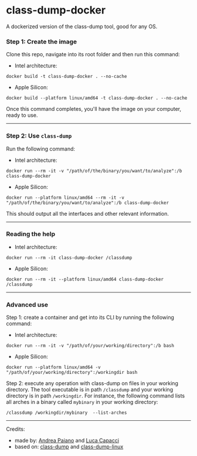 # class-dump-docker
A dockerized version of the class-dump tool, good for any OS.

### **Step 1: Create the image**

Clone this repo, navigate into its root folder and then run this command:

- Intel architecture:
```
docker build -t class-dump-docker . --no-cache
```
- Apple Silicon:
```
docker build --platform linux/amd64 -t class-dump-docker . --no-cache
```

Once this command completes, you'll have the image on your computer, ready to use.

-----

### **Step 2: Use `class-dump`**

Run the following command:
- Intel architecture:
```
docker run --rm -it -v "/path/of/the/binary/you/want/to/analyze":/b class-dump-docker
```
- Apple Silicon:
```
docker run --platform linux/amd64 --rm -it -v "/path/of/the/binary/you/want/to/analyze":/b class-dump-docker
```
This should output all the interfaces and other relevant information.

-----

### **Reading the help**
- Intel architecture:
```
docker run --rm -it class-dump-docker /classdump
```
- Apple Silicon:
```
docker run --rm -it --platform linux/amd64 class-dump-docker /classdump
```
-----
### **Advanced use**

Step 1: create a container and get into its CLI by running the following command:
- Intel architecture:
```
docker run --rm -it -v "/path/of/your/working/directory":/b bash
```
- Apple Silicon:
```
docker run --platform linux/amd64 -v "/path/of/your/working/directory":/workingdir bash
```
Step 2: execute any operation with class-dump on files in your working directory. The tool executable is in path `/classdump` and your working directory is in path `/workingdir`. For instance, the following command lists all arches in a binary called `mybinary` in your working directory:
```
/classdump /workingdir/mybinary  --list-arches
```
-----

Credits:
- made by: [Andrea Paiano](https://www.linkedin.com/in/andrea-paiano-27851520/) and [Luca Capacci](https://www.linkedin.com/in/lucacapacci/)
- based on: [class-dump](https://github.com/nygard/class-dump) and [class-dump-linux](https://github.com/tedzhang2891/class-dump-linux)
